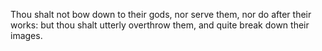 Thou shalt not bow down to their gods, nor serve them, nor do after their works: but thou shalt utterly overthrow them, and quite break down their images.
